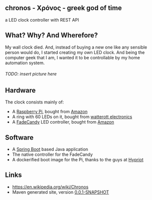 ## chronos - Χρόνος - greek god of time

a LED clock controller with REST API

## What? Why? And Wherefore?

My wall clock died. And, instead of buying a new one like any sensible person would do,
I started creating my own LED clock. And being the computer geek that I am, I wanted it
to be controllable by my home automation system.

###### TODO: insert picture here


## Hardware

The clock consists mainly of:

* A [Raspberry Pi](https://www.raspberrypi.org/), bought from [Amazon](http://www.amazon.de/gp/product/B00T3BX0L8)
* A ring with 60 LEDs on it, bought from [watterott electronics](http://www.watterott.com/de/WS2812-RGB-Ring-60-Black-Edition)
* A [FadeCandy](http://www.misc.name/fadecandy/) LED controller, bought from [Amazon](http://www.amazon.de/gp/product/B00K02HWIG)

## Software

* A [Spring Boot](http://projects.spring.io/spring-boot/) based Java application
* The native controller for the FadeCandy
* A dockerified boot image for the Pi, thanks to the guys at [Hypriot](http://blog.hypriot.com/)

## Links

* https://en.wikipedia.org/wiki/Chronos
* Maven generated site, version [0.0.1-SNAPSHOT](/site/0.0.1-SNAPSHOT)

